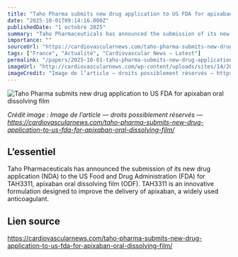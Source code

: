 ```yaml
---
title: "Taho Pharma submits new drug application to US FDA for apixaban oral dissolving film"
date: "2025-10-01T09:14:16.000Z"
publishedDate: "1 octobre 2025"
summary: "Taho Pharmaceuticals has announced the submission of its new drug application (NDA) to the US Food and Drug Administration (FDA) for TAH3311, apixaban oral dissolving film (ODF). TAH3311 is an innovative formulation designed to improve the delivery of apixaban, a widely used anticoagulant."
importance: ""
sourceUrl: "https://cardiovascularnews.com/taho-pharma-submits-new-drug-application-to-us-fda-for-apixaban-oral-dissolving-film/"
tags: ["France", "Actualité", "Cardiovascular News — Latest"]
permalink: "/papers/2025-10-01-taho-pharma-submits-new-drug-application-to-us-fda-for-apixaban-oral-dissolving-film"
imageUrl: "http://cardiovascularnews.com/wp-content/uploads/sites/14/2016/12/Microscope.jpg"
imageCredit: "Image de l’article — droits possiblement réservés — https://cardiovascularnews.com/taho-pharma-submits-new-drug-application-to-us-fda-for-apixaban-oral-dissolving-film/"
---
```


![Taho Pharma submits new drug application to US FDA for apixaban oral dissolving film](http://cardiovascularnews.com/wp-content/uploads/sites/14/2016/12/Microscope.jpg)

*Crédit image : Image de l’article — droits possiblement réservés — https://cardiovascularnews.com/taho-pharma-submits-new-drug-application-to-us-fda-for-apixaban-oral-dissolving-film/*

## L’essentiel

Taho Pharmaceuticals has announced the submission of its new drug application (NDA) to the US Food and Drug Administration (FDA) for TAH3311, apixaban oral dissolving film (ODF). TAH3311 is an innovative formulation designed to improve the delivery of apixaban, a widely used anticoagulant.

## Lien source

https://cardiovascularnews.com/taho-pharma-submits-new-drug-application-to-us-fda-for-apixaban-oral-dissolving-film/
